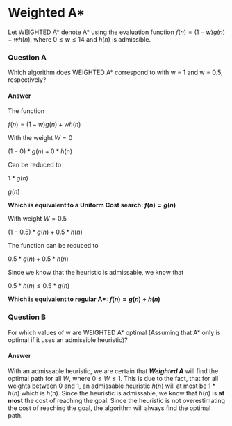 # Weighted A*

Let WEIGHTED A* denote A* using the evaluation function $f(n) = (1-w)g(n) + wh(n)$, where $0 ≤ w ≤ 14$ and $h(n)$ is admissible.

### Question A

Which algorithm does WEIGHTED A* correspond to with w = 1 and w = 0.5, respectively?

#### Answer

The function

$f(n) = (1-w)g(n) + wh(n)$

With the weight $W = 0$

$(1 - 0) * g(n) + 0 * h(n)$

Can be reduced to 

$1 * g(n)$

$g(n)$

**Which is equivalent to a Uniform Cost search: $f(n) = g(n)$**

With weight $W = 0.5$

$(1 - 0.5) * g(n) + 0.5 * h(n)$

The function can be reduced to

$0.5 * g(n) + 0.5 * h(n)$

Since we know that the heuristic is admissable, we know that

$0.5 * h(n) \leq 0.5 * g(n)$

**Which is equivalent to regular A\*: $f(n) = g(n) + h(n)$**

### Question B

For which values of w are WEIGHTED A* optimal (Assuming that A* only is optimal if it uses an admissible heuristic)?

#### Answer

With an admissable heuristic, we are certain that ***Weighted A*** will find the optimal path for all $W$, where $0 \leq W \leq 1$. This is due to the fact, that for all weights between $0$ and $1$, an admissable heuristic $h(n)$ will at most be $1 * h(n)$ which is $h(n)$. Since the heuristic is admissable, we know that $h(n)$ is **at most** the cost of reaching the goal. Since the heuristic is not overestimating the cost of reaching the goal, the algorithm will always find the optimal path.
